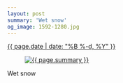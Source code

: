 ```yaml
---
layout: post
summary: 'Wet snow'
og_image: 1592-1280.jpg
---
```


<div class="post">
 <time>
  <a href="/1592">
   {{ page.date | date: "%B %-d, %Y" }}
  </a>
 </time>
 <a href="/1592">
  <figure data-taken="2/18/2022">
   <img alt="{{ page.summary }}" sizes="(min-width: 700px) 50vw, calc(100vw - 2rem)" src="{{ site.assets_url }}/1592-640.jpg" srcset="{{ site.assets_url }}/1592-320.jpg 320w, {{ site.assets_url }}/1592-640.jpg 640w, {{ site.assets_url }}/1592-960.jpg 960w, {{ site.assets_url }}/1592-1280.jpg 1280w"/>
  </figure>
 </a>
 <span>
  Wet snow
 </span>
</div>
